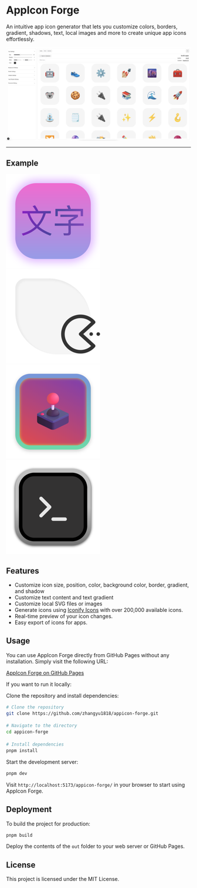 # AppIcon Forge

An intuitive app icon generator that lets you customize colors, borders, gradient, shadows, text, local images and more to create unique app icons effortlessly.

![page](./scrennshots/page.jpg)

---

## Example

![example1](./scrennshots/1-1.png)
![example2](./scrennshots/1-2.png)
![example3](./scrennshots/1-3.png)
![example4](./scrennshots/1-4.png)

## Features

- Customize icon size, position, color, background color, border, gradient, and shadow
- Customize text content and text gradient
- Customize local SVG files or images
- Generate icons using [Iconify Icons](https://iconify.design/) with over 200,000 available icons.
- Real-time preview of your icon changes.
- Easy export of icons for apps.

## Usage

You can use AppIcon Forge directly from GitHub Pages without any installation. Simply visit the following URL:

[AppIcon Forge on GitHub Pages](https://zhangyu1818.github.io/appicon-forge/)

If you want to run it locally:

Clone the repository and install dependencies:

```sh
# Clone the repository
git clone https://github.com/zhangyu1818/appicon-forge.git

# Navigate to the directory
cd appicon-forge

# Install dependencies
pnpm install
```

Start the development server:

```sh
pnpm dev
```

Visit `http://localhost:5173/appicon-forge/` in your browser to start using AppIcon Forge.

## Deployment

To build the project for production:

```sh
pnpm build
```

Deploy the contents of the `out` folder to your web server or GitHub Pages.

## License

This project is licensed under the MIT License.
